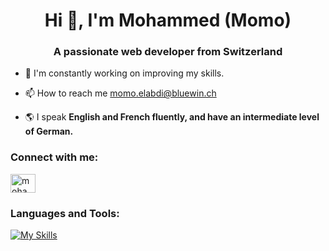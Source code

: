 <h1 align="center">Hi 👋, I'm Mohammed (Momo)</h1>
<h3 align="center">A passionate web developer from Switzerland</h3>

- 🌱 I'm constantly working on improving my skills.

- 📫 How to reach me [momo.elabdi@bluewin.ch](momo.elabdi@bluewin.ch)

- 🌎 I speak **English and French fluently, and have an intermediate level of German.**

<h3 align="left">Connect with me:</h3>
<p align="left">
<a href="https://www.linkedin.com/in/mohammed-elabdi/" target="_blank"><img align="center" src="https://raw.githubusercontent.com/rahuldkjain/github-profile-readme-generator/master/src/images/icons/Social/linked-in-alt.svg" alt="mohammed-elabdi" height="30" width="40" /></a>
</p>
<h3 align="left">Languages and Tools:</h3>

[![My Skills](https://skillicons.dev/icons?i=js,html,css,wasm)](https://skillicons.dev)





